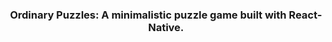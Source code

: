 <p align="center">
<h3 align="center">Ordinary Puzzles: A minimalistic puzzle game built with React-Native.</h3>
</p>




